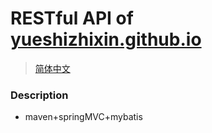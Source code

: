 # RESTful API of [yueshizhixin.github.io](https://yueshizhixin.github.io)

>[简体中文](README.md)

### Description
- maven+springMVC+mybatis

